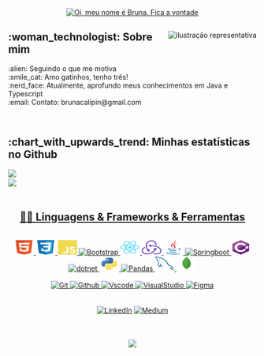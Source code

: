 <img align="right">

<div align="center">
  <a href="https://git.io/typing-svg">
    <img src="https://readme-typing-svg.herokuapp.com?font=Poppins&size=22&color=BA5ACA&center=true&vCenter=true&width=500&lines=Oii!+Meu+nome+%C3%A9+Bruna+👋;Sou+uma+Desenvolvedora+FullStack;Fica+a+vontade!+🥰" alt="Oi, meu nome é Bruna. Fica a vontade">
  </a>
</div>

<div style="display: inline_block">
   <a href="https://ibb.co/CKzhCWw"><img src="https://i.ibb.co/CKzhCWw/bruna-gif.gif" align="right" alt="ilustração representativa" border="0"></a>
  <p align="left">
    
<h2>:woman_technologist: Sobre mim</h2>
  <p>
:alien: Seguindo o que me motiva
    <br>
:smile_cat: Amo gatinhos, tenho três!
  <br>
:nerd_face: Atualmente, aprofundo meus conhecimentos em Java e Typescript
    <br>  
:email: Contato: brunacalipin@gmail.com
    <br>
  </p>  
  </div>
  
  <br>
  <h2>:chart_with_upwards_trend: Minhas estatísticas no Github </h2>
  <a href="https://github.com/bruna-lins">
  <img " height="200em" src="https://github-readme-stats.vercel.app/api/top-langs/?username=bruna-lins&layout=compact&langs_count=7&theme=radical&border_radius=10"/>
  <br>
  <img height="180em" src="https://github-readme-stats.vercel.app/api?username=bruna-lins&show_icons=true&theme=radical&include_all_commits=true&count_private=true&border_radius=10"/>

  <div>
    <br>
      <h2 align="center"> 👩‍💻 Linguagens & Frameworks & Ferramentas </h2>
    <br>
<div align="center">
  <img alt="HTML" height="30" width="40" title="HTML5" src="https://raw.githubusercontent.com/devicons/devicon/master/icons/html5/html5-original.svg" />
  <img alt="CSS" height="30" width="40" title="CSS3" src="https://raw.githubusercontent.com/devicons/devicon/master/icons/css3/css3-original.svg" />
  <img alt="JavaScript" height="30" width="40" title="JavaScript" src="https://raw.githubusercontent.com/devicons/devicon/master/icons/javascript/javascript-plain.svg" />
  <img alt="Bootstrap" height="30" width="40" title="Bootstrap" src="https://cdn.jsdelivr.net/gh/devicons/devicon/icons/bootstrap/bootstrap-plain.svg" />
  <img alt="React" height="30" width="40" title="ReactJS" src="https://raw.githubusercontent.com/devicons/devicon/master/icons/react/react-original.svg" />
  <img alt="Redux" height="30" width="40" title="Redux" src="https://raw.githubusercontent.com/devicons/devicon/master/icons/redux/redux-original.svg" />
  <img alt="Java" height="30" width="40" title="Java" src="https://raw.githubusercontent.com/devicons/devicon/master/icons/java/java-original.svg" />
  <img alt="Springboot" height="30" width="40" title="Springboot" src="https://cdn.jsdelivr.net/gh/devicons/devicon/icons/spring/spring-original.svg" />
  <img alt="Csharp" height="30" width="40" title="C#" src="https://raw.githubusercontent.com/devicons/devicon/master/icons/csharp/csharp-original.svg" />
  <img alt="dotnet" height="30" width="40" title="Dotnet"  src="https://cdn.jsdelivr.net/gh/devicons/devicon/icons/dotnetcore/dotnetcore-original.svg" />
  <img alt="Python" height="30" width="40" title="Python" src="https://raw.githubusercontent.com/devicons/devicon/master/icons/python/python-original.svg" />
  <img alt="Pandas" height="30" width="40" title="Pandas"  src="https://cdn.jsdelivr.net/gh/devicons/devicon/icons/pandas/pandas-original.svg" />
  <img alt="Mysql" height="30" width="40" title="MySql" src="https://raw.githubusercontent.com/devicons/devicon/master/icons/mysql/mysql-original.svg" />
  <img alt="Mongodb" height="30" width="40" title="MongoDB" src="https://raw.githubusercontent.com/devicons/devicon/master/icons/mongodb/mongodb-original.svg" />
  <br>
  <br>
  <img alt="Git" height="30" width="40" title="Git" src="https://cdn.jsdelivr.net/gh/devicons/devicon/icons/git/git-original.svg" />
  <img alt="Github" height="30" width="40" title="Github" src="https://cdn.jsdelivr.net/gh/devicons/devicon/icons/github/github-original.svg" />
  <img alt="Vscode" height="30" width="40" title="VSCode" src="https://cdn.jsdelivr.net/gh/devicons/devicon/icons/vscode/vscode-original.svg" />
  <img alt="VisualStudio" height="30" width="40" title="VisualStudio"src="https://cdn.jsdelivr.net/gh/devicons/devicon/icons/visualstudio/visualstudio-plain.svg" />
  <img alt="Figma" height="30" width="40" title="Figma" src="https://cdn.jsdelivr.net/gh/devicons/devicon/icons/figma/figma-original.svg" />                                                                                                                           
</div>
  </div>
  
<div align="center">
  <br>   
  <br>
   <a href="https://www.linkedin.com/in/brulins/" target="_blank"><img src="https://img.shields.io/badge/LinkedIn-0077B5?style=for-the-badge&logo=linkedin&logoColor=white" target="_blank" alt="LinkedIn" title="LinkedIn"></a>
   <a href="https://brunacalipin.medium.com/" target="_blank"><img src="https://img.shields.io/badge/Medium-12100E?style=for-the-badge&logo=medium&logoColor=white" target="_blank" alt="Medium" title="Medium"></a>
</div>

<h1 align="center">
  <a href="https://git.io/typing-svg">
    <img src="https://readme-typing-svg.herokuapp.com?font=Poppins&size=22&color=BA5ACA&center=true&vCenter=true&lines=Obrigada+pela+visita!">
  </a>
</h1>
